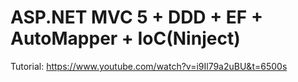 # ASP.NET MVC 5 + DDD + EF + AutoMapper + IoC(Ninject)

Tutorial: https://www.youtube.com/watch?v=i9Il79a2uBU&t=6500s

